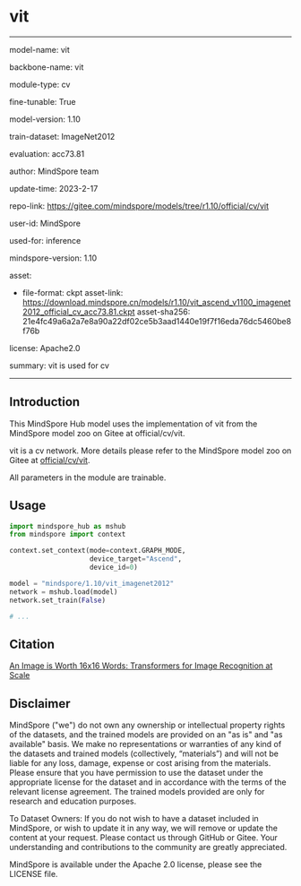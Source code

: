 # vit

---

model-name: vit

backbone-name: vit

module-type: cv

fine-tunable: True

model-version: 1.10

train-dataset: ImageNet2012

evaluation: acc73.81

author: MindSpore team

update-time: 2023-2-17

repo-link: <https://gitee.com/mindspore/models/tree/r1.10/official/cv/vit>

user-id: MindSpore

used-for: inference

mindspore-version: 1.10

asset:

-
    file-format: ckpt
    asset-link: <https://download.mindspore.cn/models/r1.10/vit_ascend_v1100_imagenet2012_official_cv_acc73.81.ckpt>
    asset-sha256: 21e4fc49a6a2a7e8a90a22df02ce5b3aad1440e19f7f16eda76dc5460be8f76b

license: Apache2.0

summary: vit is used for cv

---

## Introduction

This MindSpore Hub model uses the implementation of vit from the MindSpore model zoo on Gitee at official/cv/vit.

vit is a cv network. More details please refer to the MindSpore model zoo on Gitee at [official/cv/vit](https://gitee.com/mindspore/models/blob/r1.10/official/cv/vit/README.md).

All parameters in the module are trainable.

## Usage

```python
import mindspore_hub as mshub
from mindspore import context

context.set_context(mode=context.GRAPH_MODE,
                    device_target="Ascend",
                    device_id=0)

model = "mindspore/1.10/vit_imagenet2012"
network = mshub.load(model)
network.set_train(False)

# ...
```

## Citation

[An Image is Worth 16x16 Words: Transformers for Image Recognition at Scale](https://arxiv.org/pdf/2010.11929.pdf)

## Disclaimer

MindSpore ("we") do not own any ownership or intellectual property rights of the datasets, and the trained models are provided on an "as is" and "as available" basis. We make no representations or warranties of any kind of the datasets and trained models (collectively, “materials”) and will not be liable for any loss, damage, expense or cost arising from the materials. Please ensure that you have permission to use the dataset under the appropriate license for the dataset and in accordance with the terms of the relevant license agreement. The trained models provided are only for research and education purposes.

To Dataset Owners: If you do not wish to have a dataset included in MindSpore, or wish to update it in any way, we will remove or update the content at your request. Please contact us through GitHub or Gitee. Your understanding and contributions to the community are greatly appreciated.

MindSpore is available under the Apache 2.0 license, please see the LICENSE file.
